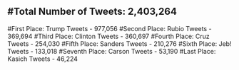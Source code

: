 #Total Number of Tweets: 2,403,264 
---
#First Place: Trump Tweets - 977,056
#Second Place: Rubio Tweets - 369,694
#Third Place: Clinton Tweets - 360,697
#Fourth Place: Cruz Tweets - 254,030
#Fifth Place: Sanders Tweets - 210,276
#Sixth Place: Jeb! Tweets - 133,018
#Seventh Place: Carson Tweets - 53,190
#Last Place: Kasich Tweets - 46,224
